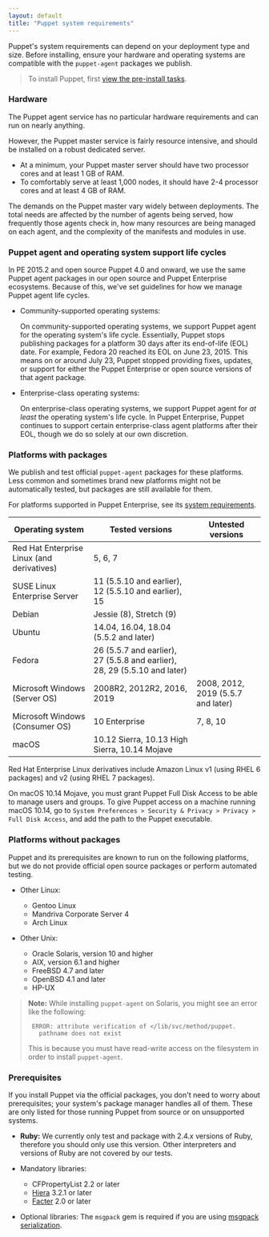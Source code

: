 ```yaml
---
layout: default
title: "Puppet system requirements"
---
```


Puppet's system requirements can depend on your deployment type and size. Before installing, ensure your hardware and operating systems are compatible with the `puppet-agent` packages we publish.

> To install Puppet, first [view the pre-install tasks](./install_pre.html).

### Hardware

The Puppet agent service has no particular hardware requirements and can run on nearly anything.

However, the Puppet master service is fairly resource intensive, and should be installed on a robust dedicated server.

* At a minimum, your Puppet master server should have two processor cores and at least 1 GB of RAM.
* To comfortably serve at least 1,000 nodes, it should have 2-4 processor cores and at least 4 GB of RAM.

The demands on the Puppet master vary widely between deployments. The total needs are affected by the number of agents being served, how frequently those agents check in, how many resources are being managed on each agent, and the complexity of the manifests and modules in use.

### Puppet agent and operating system support life cycles

In PE 2015.2 and open source Puppet 4.0 and onward, we use the same Puppet agent packages in our open source and Puppet Enterprise ecosystems. Because of this, we've set guidelines for how we manage Puppet agent life cycles.

* Community-supported operating systems:

  On community-supported operating systems, we support Puppet agent for the operating system's life cycle. Essentially, Puppet stops publishing packages for a platform 30 days after its end-of-life (EOL) date. For example, Fedora 20 reached its EOL on June 23, 2015. This means on or around July 23, Puppet stopped providing fixes, updates, or support for either the Puppet Enterprise or open source versions of that agent package.

* Enterprise-class operating systems:

  On enterprise-class operating systems, we support Puppet agent for _at least_ the operating system's life cycle. In Puppet Enterprise, Puppet continues to support certain enterprise-class agent platforms after their EOL, though we do so solely at our own discretion.

### Platforms with packages

We publish and test official `puppet-agent` packages for these platforms. Less common and sometimes brand new platforms might not be automatically tested, but packages are still available for them.

For platforms supported in Puppet Enterprise, see its [system requirements]({{pe}}/sys_req_os.html).

| Operating system                           | Tested versions                                   | Untested versions       |
|--------------------------------------------|---------------------------------------------------|-------------------------|
| Red Hat Enterprise Linux (and derivatives) | 5, 6, 7                                           |                         |
| SUSE Linux Enterprise Server               | 11 (5.5.10 and earlier), 12 (5.5.10 and earlier), 15                                        |                         |
| Debian                                     | Jessie (8), Stretch (9)               |                         |
| Ubuntu                                     | 14.04, 16.04, 18.04 (5.5.2 and later)                 |                         |
| Fedora                                     | 26 (5.5.7 and earlier), 27 (5.5.8 and earlier), 28, 29 (5.5.10 and later)                                        |                         |
| Microsoft Windows (Server OS)              | 2008R2, 2012R2, 2016, 2019                        | 2008, 2012, 2019 (5.5.7 and later)              |
| Microsoft Windows (Consumer OS)            | 10 Enterprise                                     | 7, 8, 10         |
| macOS                                      | 10.12 Sierra, 10.13 High Sierra, 10.14 Mojave |                         |

Red Hat Enterprise Linux derivatives include Amazon Linux v1 (using RHEL 6 packages) and v2 (using RHEL 7 packages).

On macOS 10.14 Mojave, you must grant Puppet Full Disk Access to be able to manage users and groups. To give Puppet access on a machine running macOS 10.14, go to `System Preferences > Security & Privacy > Privacy > Full Disk Access`, and add the path to the Puppet executable.

### Platforms without packages

Puppet and its prerequisites are known to run on the following platforms, but we do not provide official open source packages or perform automated testing.

-   Other Linux:
    -   Gentoo Linux
    -   Mandriva Corporate Server 4
    -   Arch Linux

-   Other Unix:
    -   Oracle Solaris, version 10 and higher
    -   AIX, version 6.1 and higher
    -   FreeBSD 4.7 and later
    -   OpenBSD 4.1 and later
    -   HP-UX

> **Note:** While installing `puppet-agent` on Solaris, you might see an error like the following:
> 
> ```
>  ERROR: attribute verification of </lib/svc/method/puppet.
>    pathname does not exist
> ```
>
> This is because you must have read-write access on the filesystem in order to install `puppet-agent`.

### Prerequisites

If you install Puppet via the official packages, you don't need to worry about prerequisites; your system's package manager handles all of them. These are only listed for those running Puppet from source or on unsupported systems.

* **Ruby:** We currently only test and package with 2.4.x versions of Ruby, therefore you should only use this version. Other interpreters and versions of Ruby are not covered by our tests.

* Mandatory libraries:

  * CFPropertyList 2.2 or later
  * [Hiera]({{hiera}}/) 3.2.1 or later
  * [Facter]({{facter}}/) 2.0 or later


* Optional libraries: The `msgpack` gem is required if you are using [msgpack serialization](./experiments_msgpack.html).
